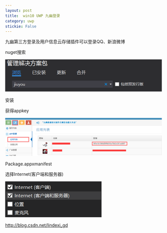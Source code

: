 ```yaml
---
layout: post
title:  win10 UWP 九幽登录 
category: uwp 
stickie: False
---
```


九幽第三方登录及用户信息云存储插件可以登录QQ、新浪微博

<!--more-->

<div id="toc"></div>

nuget搜索

![这里写图片描述](image/201611817115381.png)

安装

获得appkey

![这里写图片描述](image/201611817136114.png)

Package.appxmanifest

选择Internet(客户端和服务器)

![这里写图片描述](image/201611817148674.png)

http://blog.csdn.net/lindexi_gd

